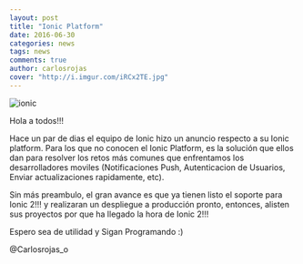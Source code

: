 ```yaml
---
layout: post
title: "Ionic Platform"
date: 2016-06-30
categories: news
tags: news
comments: true
author: carlosrojas
cover: "http://i.imgur.com/iRCx2TE.jpg"
---
```


<img class="img-responsive" src="http://i.imgur.com/iRCx2TE.jpg" alt="ionic">

Hola a todos!!!

Hace un par de dias el equipo de Ionic hizo un anuncio respecto a su Ionic platform. Para los que no conocen el Ionic Platform, es la solución
que ellos dan para resolver los retos más comunes que enfrentamos los desarrolladores moviles (Notificaciones Push, Autenticacion de Usuarios, Enviar actualizaciones rapidamente, etc).

Sin más preambulo, el gran avance es que ya tienen listo el soporte para Ionic 2!!! y realizaran un despliegue a producción pronto, entonces,
alisten sus proyectos por que ha llegado la hora de Ionic 2!!!

Espero sea de utilidad y Sigan Programando :)

@Carlosrojas_o
